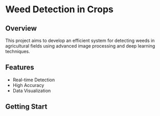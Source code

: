 # Weed Detection in Crops

## Overview
This project aims to develop an efficient system for detecting weeds in agricultural fields using advanced image processing and deep learning techniques.

## Features
- Real-time Detection
- High Accuracy
- Data Visualization

## Getting Start
